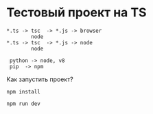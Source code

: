 # Tecтовый проект на TS

```
*.ts -> tsc  -> *.js -> browser
        node
*.ts -> tsc  -> *.js -> node
        node
```

```
 python -> node, v8
 pip  -> npm
```

Как запустить проект?
```
npm install
```
```
npm run dev
```

